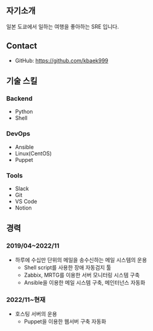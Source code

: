 ## 자기소개

일본 도쿄에서 일하는 여행을 좋아하는 SRE 입니다.

## **Contact**

- GitHub: https://github.com/kbaek999

## **기술 스킬**

### **Backend**

- Python
- Shell

### **DevOps**

- Ansible
- Linux(CentOS)
- Puppet

### **Tools**

- Slack
- Git
- VS Code
- Notion

## **경력**

### **2019/04~2022/11**

- 하루에 수십만 단위의 메일을 송수신하는 메일 시스템의 운용
    - Shell script를 사용한 장애 자동검지 툴
    - Zabbix, MRTG를 이용한 서버 모니터링 시스템 구축
    - Ansible을 이용한 메일 시스템 구축, 메인터넌스 자동화

### **2022/11~현재**

- 호스팅 서버의 운용
    - Puppet을 이용한 웹서버 구축 자동화
